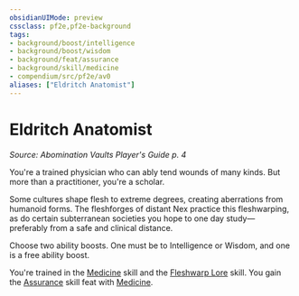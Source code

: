 ```yaml
---
obsidianUIMode: preview
cssclass: pf2e,pf2e-background
tags:
- background/boost/intelligence
- background/boost/wisdom
- background/feat/assurance
- background/skill/medicine
- compendium/src/pf2e/av0
aliases: ["Eldritch Anatomist"]
---
```

# Eldritch Anatomist
*Source: Abomination Vaults Player's Guide p. 4*  

You're a trained physician who can ably tend wounds of many kinds. But more than a practitioner, you're a scholar.

Some cultures shape flesh to extreme degrees, creating aberrations from humanoid forms. The fleshforges of distant Nex practice this fleshwarping, as do certain subterranean societies you hope to one day study— preferably from a safe and clinical distance.

Choose two ability boosts. One must be to Intelligence or Wisdom, and one is a free ability boost.

You're trained in the [Medicine](../../skills.md#Medicine) skill and the [Fleshwarp Lore](../../skills.md#Lore) skill. You gain the [Assurance](../../feats/assurance.md) skill feat with [Medicine](../../skills.md#Medicine).